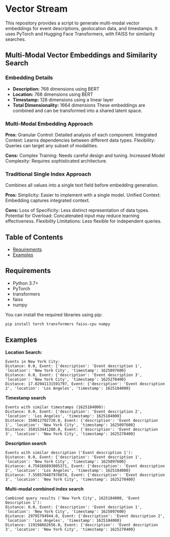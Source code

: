 # Vector Stream
This repository provides a script to generate multi-modal vector embeddings for event descriptions, geolocation data, and timestamps. It uses PyTorch and Hugging Face Transformers, with FAISS for similarity searches.

## Multi-Modal Vector Embeddings and Similarity Search

### Embedding Details
* **Description:** 768 dimensions using BERT
* **Location:** 768 dimensions using BERT
* **Timestamp:** 128 dimensions using a linear layer
* **Total Dimensionality:** 1664 dimensions
These embeddings are combined and can be transformed into a shared latent space.

### Multi-Modal Embedding Approach
**Pros:**
Granular Control: Detailed analysis of each component.
Integrated Context: Learns dependencies between different data types.
Flexibility: Queries can target any subset of modalities.

**Cons:**
Complex Training: Needs careful design and tuning.
Increased Model Complexity: Requires sophisticated architecture.

### Traditional Single Index Approach
Combines all values into a single text field before embedding generation.

**Pros:**
Simplicity: Easier to implement with a single model.
Unified Context: Embedding captures integrated context.

**Cons:**
Loss of Specificity: Less distinct representation of data types.
Potential for Overload: Concatenated input may reduce learning effectiveness.
Flexibility Limitations: Less flexible for independent queries.

## Table of Contents
- [Requirements](#requirements)
- [Examples](#examples)

## Requirements
- Python 3.7+
- PyTorch
- transformers
- faiss
- numpy

You can install the required libraries using pip:
```bash
pip install torch transformers faiss-cpu numpy
```

## Examples

**Location Search:**
```
Events in New York City:
Distance: 0.0, Event: {'description': 'Event description 1', 'location': 'New York City', 'timestamp': 1625097600}
Distance: 0.0, Event: {'description': 'Event description 3', 'location': 'New York City', 'timestamp': 1625270400}
Distance: 17.02941131591797, Event: {'description': 'Event description 2', 'location': 'Los Angeles', 'timestamp': 1625184000}
```

**Timestamp search**
```
Events with similar timestamps (1625184000):
Distance: 0.0, Event: {'description': 'Event description 2', 'location': 'Los Angeles', 'timestamp': 1625184000}
Distance: 350012702720.0, Event: {'description': 'Event description 1', 'location': 'New York City', 'timestamp': 1625097600}
Distance: 350153441280.0, Event: {'description': 'Event description 3', 'location': 'New York City', 'timestamp': 1625270400}
```

**Description search**
```
Events with similar description ('Event description 1'):
Distance: 0.0, Event: {'description': 'Event description 1', 'location': 'New York City', 'timestamp': 1625097600}
Distance: 4.750166893005371, Event: {'description': 'Event description 2', 'location': 'Los Angeles', 'timestamp': 1625184000}
Distance: 7.550570487976074, Event: {'description': 'Event description 3', 'location': 'New York City', 'timestamp': 1625270400}
```

**Multi-modal combined index search**
```
Combined query results ('New York City', 1625184000, 'Event Description 1'):
Distance: 0.0, Event: {'description': 'Event description 1', 'location': 'New York City', 'timestamp': 1625097600}
Distance: 29795794944.0, Event: {'description': 'Event description 2', 'location': 'Los Angeles', 'timestamp': 1625184000}
Distance: 119198662656.0, Event: {'description': 'Event description 3', 'location': 'New York City', 'timestamp': 1625270400}
```
